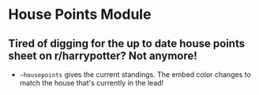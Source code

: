 # House Points Module

## Tired of digging for the up to date house points sheet on r/harrypotter? Not anymore!

- `~housepoints` gives the current standings. The embed color changes to match 
the house that's currently in the lead!